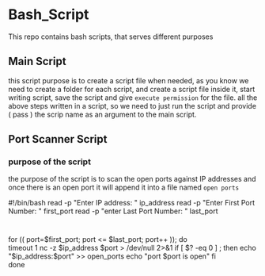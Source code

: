 # Bash_Script
This repo contains bash scripts, that serves different purposes 

## Main Script 
this script purpose is to create a script file when needed, as you know we need to create a folder for each script, and create a script file inside it, start writing script, save the script and give `execute permission` for the file. 
all the above steps written in a script, so we need to just run the script and provide ( pass ) the scrip name as an argument to the main script.

## Port Scanner Script 

### purpose of the script 
the purpose of the script is to scan the open ports against IP addresses and once there is an open port it will append it into a file named `open ports` 





#!/bin/bash
read -p  "Enter IP address: " ip_address
read -p "Enter First Port Number: " first_port
read -p "enter Last Port Number: "  last_port
#
for (( port=$first_port; port <= $last_port; port++ )); do  
	timeout 1 nc  -z  $ip_address $port > /dev/null  2>&1 
        if [ $? -eq 0 ] ; then 
		echo "$ip_address:$port" >> open_ports
		echo "port $port is open"
	fi 	
done
